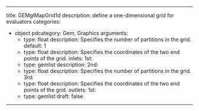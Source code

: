 
---
title: GEMglMapGrid1d
description: define a one-dimensional grid for evaluators
categories:
  - object
pdcategory: Gem, Graphics
arguments:
    - type: float
      description: Specifies the number of partitions in the grid.
      default: 1
    - type: float
      description: Specifies the coordinates of the two end points of the grid.
inlets:
  1st:
    - type: gemlist
      description:
  2nd:
    - type: float
      description: Specifies the number of partitions in the grid.
  3rd:
    - type: float
      description: Specifies the coordinates of the two end points of the grid.
outlets:
  1st:
    - type: gemlist
draft: false
---


